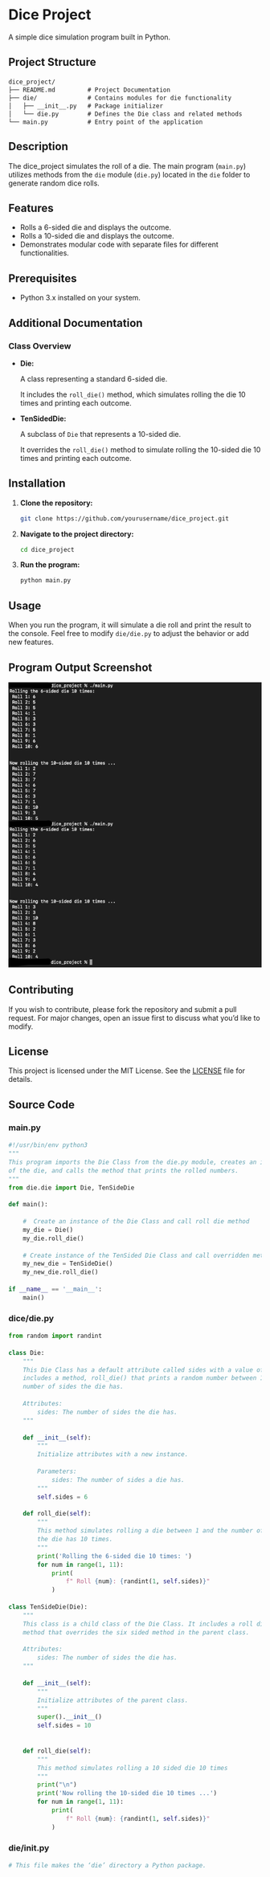 # Dice Project

A simple dice simulation program built in Python.

## Project Structure

```plaintext
dice_project/
├── README.md         # Project Documentation
├── die/              # Contains modules for die functionality
│   ├── __init__.py   # Package initializer
│   └── die.py        # Defines the Die class and related methods
└── main.py           # Entry point of the application
```

## Description

The dice_project simulates the roll of a die. The main program (`main.py`) 
utilizes methods from the `die` module (`die.py`) located in the `die` folder 
to generate random dice rolls.

## Features

- Rolls a 6-sided die and displays the outcome.
- Rolls a 10-sided die and displays the outcome.
- Demonstrates modular code with separate files for different functionalities.

## Prerequisites

- Python 3.x installed on your system.

## Additional Documentation

### Class Overview

- **Die:**

    A class representing a standard 6-sided die. 
    
    It includes the `roll_die()` method, which simulates rolling the die 
    10 times and printing each outcome.

- **TenSidedDie:**
    
    A subclass of `Die` that represents a 10-sided die. 
    
    It overrides the `roll_die()` method to simulate rolling the 10-sided 
    die 10 times and printing each outcome.

## Installation

1. **Clone the repository:**

   ```bash
   git clone https://github.com/yourusername/dice_project.git
   ```

2. **Navigate to the project directory:**

   ```bash
   cd dice_project
   ```

3. **Run the program:**

   ```bash
   python main.py
   ```

## Usage

When you run the program, it will simulate a die roll and print the result to 
the console. Feel free to modify `die/die.py` to adjust the behavior or add new 
features.

## Program Output Screenshot

![Dice Program Output](screenshots/dice_program.png)

## Contributing

If you wish to contribute, please fork the repository and submit a pull 
request. For major changes, open an issue first to discuss what you’d like to 
modify.

## License

This project is licensed under the MIT License. See the [LICENSE](LICENSE) file 
for details. 

## Source Code

### main.py

```python
#!/usr/bin/env python3
"""
This program imports the Die Class from the die.py module, creates an instance 
of the die, and calls the method that prints the rolled numbers.
"""
from die.die import Die, TenSideDie

def main():

    #  Create an instance of the Die Class and call roll die method
    my_die = Die()
    my_die.roll_die()

    # Create instance of the TenSided Die Class and call overridden method
    my_new_die = TenSideDie()
    my_new_die.roll_die()

if __name__ == '__main__':
    main()
```

### dice/die.py
```python
from random import randint

class Die:
    """
    This Die Class has a default attribute called sides with a value of 6. It 
    includes a method, roll_die() that prints a random number between 1 and the 
    number of sides the die has.

    Attributes:
        sides: The number of sides the die has.
    """

    def __init__(self):
        """ 
        Initialize attributes with a new instance.

        Parameters:
            sides: The number of sides a die has.
        """
        self.sides = 6

    def roll_die(self):
        """
        This method simulates rolling a die between 1 and the number of sides
        the die has 10 times.
        """
        print('Rolling the 6-sided die 10 times: ')
        for num in range(1, 11):
            print(
                f" Roll {num}: {randint(1, self.sides)}"
            )

class TenSideDie(Die):
    """
    This class is a child class of the Die Class. It includes a roll die 
    method that overrides the six sided method in the parent class.

    Attributes:
        sides: The number of sides the die has.
    """

    def __init__(self):
        """
        Initialize attributes of the parent class.
        """
        super().__init__()
        self.sides = 10

    
    def roll_die(self):
        """
        This method simulates rolling a 10 sided die 10 times
        """
        print("\n")
        print('Now rolling the 10-sided die 10 times ...')
        for num in range(1, 11):
            print(
                f" Roll {num}: {randint(1, self.sides)}"
            )
```

### die/__init__.py
```python
# This file makes the ‘die’ directory a Python package.
```
